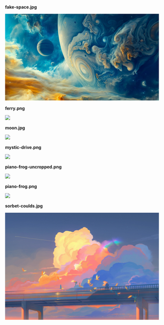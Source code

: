 

<!-- IMAGES START -->
**fake-space.jpg**

![](fake-space.jpg)

**ferry.png**

![](ferry.png)

**moon.jpg**

![](moon.jpg)

**mystic-drive.png**

![](mystic-drive.png)

**piano-frog-uncropped.png**

![](piano-frog-uncropped.png)

**piano-frog.png**

![](piano-frog.png)

**sorbet-coulds.jpg**

![](sorbet-coulds.jpg)

<!-- IMAGES END -->
